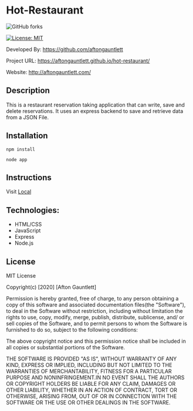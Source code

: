 # Hot-Restaurant

![GitHub forks](https://img.shields.io/github/forks/aftongauntlett/hot-restaurant?style=social)

[![License: MIT](https://img.shields.io/badge/License-MIT-yellow.svg)](https://opensource.org/licenses/MIT)


Developed By: https://github.com/aftongauntlett

Project URL: https://aftongauntlett.github.io/hot-restaurant/

Website: http://aftongauntlett.com/


## Description
This is a restaurant reservation taking application that can write, save and delete reservations. It uses an express backend to save and retrieve data from a JSON File.

## Installation 
``` npm install ```

``` node app ```

## Instructions
Visit [Local](http://localhost:3000/)

## Technologies:
* HTML/CSS
* JavaScript
* Express
* Node.js

## License

MIT License

Copyright(c) [2020] [Afton Gauntlett]

Permission is hereby granted, free of charge, to any person obtaining a copy
of this software and associated documentation files(the "Software"), to deal
in the Software without restriction, including without limitation the rights
to use, copy, modify, merge, publish, distribute, sublicense, and/ or sell
copies of the Software, and to permit persons to whom the Software is
furnished to do so, subject to the following conditions:

The above copyright notice and this permission notice shall be included in all
copies or substantial portions of the Software.

THE SOFTWARE IS PROVIDED "AS IS", WITHOUT WARRANTY OF ANY KIND, EXPRESS OR
IMPLIED, INCLUDING BUT NOT LIMITED TO THE WARRANTIES OF MERCHANTABILITY,
    FITNESS FOR A PARTICULAR PURPOSE AND NONINFRINGEMENT.IN NO EVENT SHALL THE
AUTHORS OR COPYRIGHT HOLDERS BE LIABLE FOR ANY CLAIM, DAMAGES OR OTHER
LIABILITY, WHETHER IN AN ACTION OF CONTRACT, TORT OR OTHERWISE, ARISING FROM,
    OUT OF OR IN CONNECTION WITH THE SOFTWARE OR THE USE OR OTHER DEALINGS IN THE
SOFTWARE. 